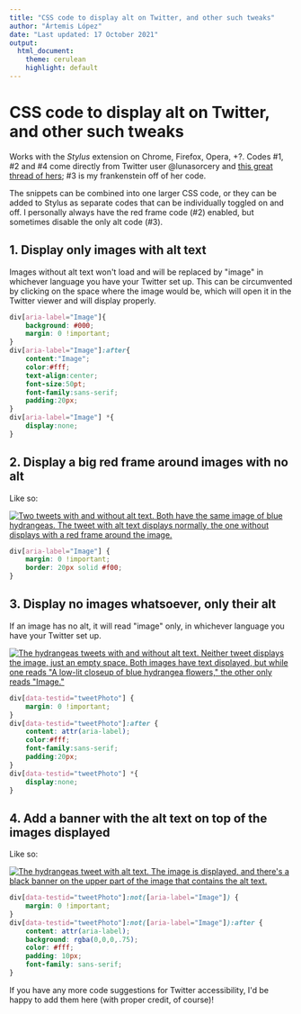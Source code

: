 ```yaml
---
title: "CSS code to display alt on Twitter, and other such tweaks"
author: "Ártemis López"
date: "Last updated: 17 October 2021"
output: 
  html_document:
    theme: cerulean
    highlight: default
---
```



# CSS code to display alt on Twitter, and other such tweaks

Works with the *Stylus* extension on Chrome, Firefox, Opera, +?. Codes #1, #2 and #4 come directly from Twitter user @lunasorcery and [this great thread of hers](https://twitter.com/lunasorcery/status/1361796263721775104 "this great thread of hers"); #3 is my frankenstein off of her code.

The snippets can be combined into one larger CSS code, or they can be added to Stylus as separate codes that can be individually toggled on and off. I personally always have the red frame code (#2) enabled, but sometimes disable the only alt code (#3).

## 1. Display only images with alt text
Images without alt text won\'t load and will be replaced by \"image\" in whichever language you have your Twitter set up. This can be circumvented by clicking on the space where the image would be, which will open it in the Twitter viewer and will display properly.
```css
div[aria-label="Image"]{
    background: #000;
    margin: 0 !important;
}
div[aria-label="Image"]:after{
    content:"Image";
    color:#fff;
    text-align:center;
    font-size:50pt;
    font-family:sans-serif;
    padding:20px;
}
div[aria-label="Image"] *{
    display:none;
}
```

## 2. Display a big red frame around images with no alt
Like so:

[![Two tweets with and without alt text. Both have the same image of blue hydrangeas. The tweet with alt text displays normally, the one without displays with a red frame around the image.](https://queerterpreter.github.io/images/redframe.png "Two tweets with and without alt text. Both have the same image of blue hydrangeas. The tweet with alt text displays normally, the one without displays with a red frame around the image.")](https://queerterpreter.github.io/images/redframe.png "Two tweets with and without alt text. Both have the same image of blue hydrangeas. The tweet with alt text displays normally, the one without displays with a red frame around the image.")
```css
div[aria-label="Image"] {
    margin: 0 !important;
    border: 20px solid #f00;
}
```

## 3. Display no images whatsoever, only their alt
If an image has no alt, it will read \"image\" only, in whichever language you have your Twitter set up.

[![The hydrangeas tweets with and without alt text. Neither tweet displays the image, just an empty space. Both images have text displayed, but while one reads "A low-lit closeup of blue hydrangea flowers," the other only reads "Image."](https://queerterpreter.github.io/images/onlyalt.png "The hydrangeas tweets with and without alt text. Neither tweet displays the image, just an empty space. Both images have text displayed, but while one reads \"A low-lit closeup of blue hydrangea flowers,\" the other only reads \"Image.\"")](https://queerterpreter.github.io/images/onlyalt.png "The hydrangeas tweets with and without alt text. Neither tweet displays the image, just an empty space. Both images have text displayed, but while one reads \"A low-lit closeup of blue hydrangea flowers,\" the other only reads \"Image.\"")
```css
div[data-testid="tweetPhoto"] {
    margin: 0 !important;
}
div[data-testid="tweetPhoto"]:after {
    content: attr(aria-label);
    color:#fff;
    font-family:sans-serif;
    padding:20px;
}
div[data-testid="tweetPhoto"] *{
    display:none;
}
```

## 4. Add a banner with the alt text on top of the images displayed
Like so:

[![The hydrangeas tweet with alt text. The image is displayed, and there's a black banner on the upper part of the image that contains the alt text.](https://queerterpreter.github.io/images/banner.png "The hydrangeas tweet with alt text. The image is displayed, and there's a black banner on the upper part of the image that contains the alt text.")](https://queerterpreter.github.io/images/banner.png "The hydrangeas tweet with alt text. The image is displayed, and there's a black banner on the upper part of the image that contains the alt text.")
```css
div[data-testid="tweetPhoto"]:not([aria-label="Image"]) {
    margin: 0 !important;
}
div[data-testid="tweetPhoto"]:not([aria-label="Image"]):after {
    content: attr(aria-label);
    background: rgba(0,0,0,.75);
    color: #fff;
    padding: 10px;
    font-family: sans-serif;
}
```

If you have any more code suggestions for Twitter accessibility, I\'d be happy to add them here (with proper credit, of course)!
